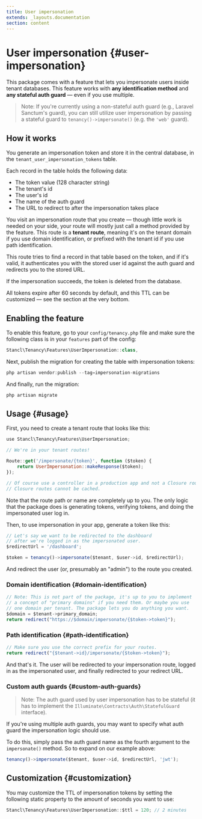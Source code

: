 ```yaml
---
title: User impersonation
extends: _layouts.documentation
section: content
---
```


# User impersonation {#user-impersonation}

This package comes with a feature that lets you impersonate users inside tenant databases. This feature works with **any identification method** and **any stateful auth guard** — even if you use multiple.

> Note: If you're currently using a non-stateful auth guard (e.g., Laravel Sanctum's guard), you can still utilize user impersonation by passing a stateful guard to `tenancy()->impersonate()` (e.g. the `'web'` guard).

## How it works

You generate an impersonation token and store it in the central database, in the `tenant_user_impersonation_tokens` table.

Each record in the table holds the following data:

- The token value (128 character string)
- The tenant's id
- The user's id
- The name of the auth guard
- The URL to redirect to after the impersonation takes place

You visit an impersonation route that you create — though little work is needed on your side, your route will mostly just call a method provided by the feature. This route is a **tenant route**, meaning it's on the tenant domain if you use domain identification, or prefixed with the tenant id if you use path identification.

This route tries to find a record in that table based on the token, and if it's valid, it authenticates you with the stored user id against the auth guard and redirects you to the stored URL.

If the impersonation succeeds, the token is deleted from the database.

All tokens expire after 60 seconds by default, and this TTL can be customized — see the section at the very bottom.

## Enabling the feature

To enable this feature, go to your `config/tenancy.php` file and make sure the following class is in your `features` part of the config:

```jsx
Stancl\Tenancy\Features\UserImpersonation::class,
```

Next, publish the migration for creating the table with impersonation tokens:

```jsx
php artisan vendor:publish --tag=impersonation-migrations
```

And finally, run the migration:

```jsx
php artisan migrate
```

## Usage {#usage}

First, you need to create a tenant route that looks like this:

```jsx
use Stancl\Tenancy\Features\UserImpersonation;

// We're in your tenant routes!

Route::get('/impersonate/{token}', function ($token) {
    return UserImpersonation::makeResponse($token);
});

// Of course use a controller in a production app and not a Closure route.
// Closure routes cannot be cached.
```

Note that the route path or name are completely up to you. The only logic that the package does is generating tokens, verifying tokens, and doing the impersonated user log in.

Then, to use impersonation in your app, generate a token like this:

```jsx
// Let's say we want to be redirected to the dashboard
// after we're logged in as the impersonated user.
$redirectUrl = '/dashboard';

$token = tenancy()->impersonate($tenant, $user->id, $redirectUrl);
```

And redirect the user (or, presumably an "admin") to the route you created.

### Domain identification {#domain-identification}

```jsx
// Note: This is not part of the package, it's up to you to implement
// a concept of "primary domains" if you need them. Or maybe you use
// one domain per tenant. The package lets you do anything you want.
$domain = $tenant->primary_domain;
return redirect("https://$domain/impersonate/{$token->token}");
```

### Path identification {#path-identification}

```jsx
// Make sure you use the correct prefix for your routes.
return redirect("{$tenant->id}/impersonate/{$token->token}");
```

And that's it. The user will be redirected to your impersonation route, logged in as the impersonated user, and finally redirected to your redirect URL.

### Custom auth guards {#custom-auth-guards}

> Note: The auth guard used by user impersonation has to be stateful (it has to implement the `Illuminate\Contracts\Auth\StatefulGuard` interface).

If you're using multiple auth guards, you may want to specify what auth guard the impersonation logic should use.

To do this, simply pass the auth guard name as the fourth argument to the `impersonate()` method. So to expand on our example above:

```jsx
tenancy()->impersonate($tenant, $user->id, $redirectUrl, 'jwt');
```

## Customization {#customization}

You may customize the TTL of impersonation tokens by setting the following static property to the amount of seconds you want to use:

```jsx
Stancl\Tenancy\Features\UserImpersonation::$ttl = 120; // 2 minutes
```
